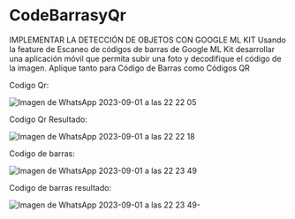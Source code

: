 # CodeBarrasyQr
IMPLEMENTAR LA DETECCIÓN DE OBJETOS CON GOOGLE ML KIT
Usando la feature de Escaneo de códigos de barras  de Google ML Kit desarrollar una aplicación móvil que permita subir una foto y decodifique el código de la imagen. Aplique tanto para Código de Barras como Códigos QR

Codigo Qr:

![Imagen de WhatsApp 2023-09-01 a las 22 22 05](https://github.com/vales-alfre/CodeBarrasyQr/assets/97996152/533db826-2505-43f7-a4f9-48352e1067e7)

Codigo Qr Resultado:

![Imagen de WhatsApp 2023-09-01 a las 22 22 18](https://github.com/vales-alfre/CodeBarrasyQr/assets/97996152/55273fa8-a4b1-4b11-beda-6fcc2e7c4b3c)

Codigo de barras:

![Imagen de WhatsApp 2023-09-01 a las 22 23 49](https://github.com/vales-alfre/CodeBarrasyQr/assets/97996152/59d56bdb-01ad-4ae5-b0d5-0efeb252197f)

Codigo de barras resultado: 

![Imagen de WhatsApp 2023-09-01 a las 22 23 49-](https://github.com/vales-alfre/CodeBarrasyQr/assets/97996152/4c706954-ee8e-401a-a0e4-d2ff0fb09902)



